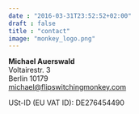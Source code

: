 ```yaml
---
date : "2016-03-31T23:52:52+02:00"
draft : false
title : "contact"
image: "monkey_logo.png"
---
```


**Michael Auerswald**  
Voltairestr. 3  
Berlin 10179  
michael@flipswitchingmonkey.com

USt-ID (EU VAT ID): DE276454490

